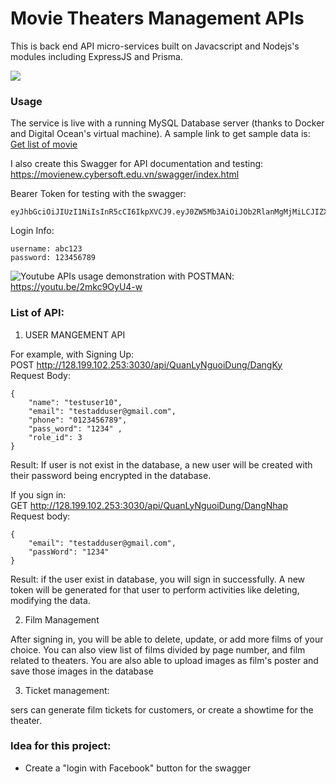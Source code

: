 # Movie Theaters Management APIs

This is back end API micro-services built on Javacscript and Nodejs's modules including ExpressJS and Prisma.

![](https://media.npr.org/assets/img/2020/05/05/plazamarqueeduringclosure_custom-965476b67c1a760bdb3e16991ce8d65098605f62-s1100-c50.jpeg)




### Usage

The service is live with a running MySQL Database server (thanks to Docker and Digital Ocean's virtual machine). A sample link to get sample data is: [Get list of movie](http://128.199.102.253:3030/api/QuanLyPhim/LayDanhSachPhim)

I also create this Swagger for API documentation and testing: https://movienew.cybersoft.edu.vn/swagger/index.html

Bearer Token for testing with the swagger: 
```
eyJhbGciOiJIUzI1NiIsInR5cCI6IkpXVCJ9.eyJ0ZW5Mb3AiOiJOb2RlanMgMjMiLCJIZXRIYW5TdHJpbmciOiIyNC8wMS8yMDIzIiwiSGV0SGFuVGltZSI6IjE2NzQ1MTg0MDAwMDAiLCJuYmYiOjE2NTc2NDUyMDAsImV4cCI6MTY3NDY2NjAwMH0.tMpP9vQGyw0easJhkJFDbghtZNpnB7aQjlSyjqVoNRI
```

Login Info:

```
username: abc123
password: 123456789
```

![Youtube](https://img.shields.io/badge/YouTube-FF0000?style=flat&logo=youtube) APIs usage demonstration with POSTMAN: https://youtu.be/2mkc9OyU4-w

### List of API:  

1. USER MANGEMENT API  

For example, with Signing Up:  
POST http://128.199.102.253:3030/api/QuanLyNguoiDung/DangKy  
Request Body: 

```
{
    "name": "testuser10", 
    "email": "testadduser@gmail.com",
    "phone": "0123456789",
    "pass_word": "1234" ,
    "role_id": 3
}
```

Result: If user is not exist in the database, a new user will be created with their password being encrypted in the database.  


If you sign in:  
GET http://128.199.102.253:3030/api/QuanLyNguoiDung/DangNhap  
Request body: 
```
{
    "email": "testadduser@gmail.com",
    "passWord": "1234"
}
```

Result: if the user exist in database, you will sign in successfully. A new token will be generated for that user to perform activities like deleting, modifying the data.

2. Film Management

After signing in, you will be able to delete, update, or add more films of your choice. You can also view list of films divided by page number, and film related to theaters. You are also able to upload images as film's poster and save those images in the database

3. Ticket management:

sers can generate film tickets for customers, or create a showtime for the theater.  


### Idea for this project: 
- Create a "login with Facebook" button for the swagger



